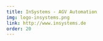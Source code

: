 ```yaml
---
title: InSystems - AGV Automation
img: logo-insystems.png
link: http://www.insystems.de
order: 20
---
```

